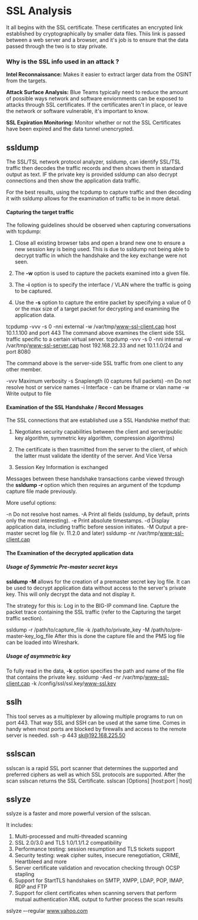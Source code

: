 # SSL Analysis

It all begins with the SSL certificate. These certificates an encrypted link established by cryptographically by smaller data files. Thiis link is passed between a web server and a browser, and it's job is to ensure that the data passed through the two is to stay private. 

### Why is the SSL info used in an attack ?

**Intel Reconnaissance:** Makes it easier to extract larger data from the OSINT from the targets. 

**Attack Surface Analysis:** Blue Teams typically need to reduce the amount of possible ways network and software enviornments can be exposed to attacks through SSL certificates. If the certificates aren't in place, or leave the network or software vulnerable, it's important to know. 

**SSL Expiration Monitoring:** Monitor whether or not the SSL Certificates have been expired and the data tunnel unencrypted. 

## ssldump

The SSL/TSL network protocol analyzer, ssldump, can identify SSL/TSL traffic then decodes the traffic records and then shows them in standard output as text. IF the private key is provided ssldump can also decrypt connections and then show the application data traffic. 

For the best results, using the tcpdump to capture traffic and then decoding it with ssldump allows for the examination of traffic to be in more detail. 

#### Capturing the target traffic 

The following guidelines should be observed when capturing conversations with tcpdump:

1. Close all existing browser tabs and open a brand new one to ensure a new session key is being used. 
    This is due to ssldump not being able to decrypt traffic in which the handshake and the key exchange were not seen. 

2. The **-w** option is used to capture the packets examined into a given file. 

3. The **-i** option is to specify the interface / VLAN where the traffic is going to be captured. 

4. Use the **-s** option to capture the entire packet by specifying a value of 0 or the max size of a target packet for decrypting and examining the application data.

tcpdump -vvv -s 0 -nni external -w /var/tmp/www-ssl-client.cap host 10.1.1.100 and port 443
The command above examines the client side SSL traffic specific to a certain virtual server. 
tcpdump -vvv -s 0 -nni internal -w /var/tmp/www-ssl-server.cap host 192.168.22.33 and net 10.1.1.0/24 and port 8080

The command above is the server-side SSL traffic from one client to any other member. 

-vvv Maximum verbosity
-s Snaplength (0 captures full packets)
-nn Do not resolve host or service names
-i Interface - can be ifname or vlan name
-w Write output to file

#### Examination of the SSL Handshake / Record Messages 

The SSL connections that are established use a SSL Handshke methof that:

1. Negotiates security capabilities between the client and server(public key algorithm, symmetric key algorithm, compression algorithms) 

2. The certificate is then trasmitted from the server to the client, of which the latter must validate the identity of the server. And Vice Versa

3. Session Key Information is exchanged


Messages between these handshake transactions canbe viewed through the **ssldump -r** option which then requires an argument of the tcpdump capture file made previously. 

More useful options: 

-n Do not resolve host names.
-A Print all fields (ssldump, by default, prints only the most interesting).
-e Print absolute timestamps.
-d Display application data, including traffic before session initiates.
-M Output a pre-master secret log file (v. 11.2.0 and later)
ssldump -nr /var/tmp/www-ssl-client.cap
#### The Examination of the decrypted application data

##### Usage of Symmetric Pre-master secret keys

**ssldump -M** allows for the creation of a premaster secret key log file. It can be used to decrypt application data without access to the server's private key. This will only decrypt the data and not display it. 

The strategy for this is: 
Log in to the BIG-IP command line.
Capture the packet trace containing the SSL traffic (refer to the Capturing the target traffic section).

ssldump -r /path/to/capture_file -k /path/to/private_key -M /path/to/pre-master-key_log_file
After this is done the capture file and the PMS log file can be loaded into Wireshark. 

##### Usage of asymmetric key 

To fully read in the data, **-k** option specifies the path and name of the file that contains the private key. 
ssldump -Aed -nr /var/tmp/www-ssl-client.cap -k /config/ssl/ssl.key/www-ssl.key
## sslh

This tool serves as a multiplexer by allowing multiple programs to run on port 443. That way SSL and SSH can be used at the same time. Comes in handy when most ports are blocked by firewalls and access to the remote server is needed. 
ssh -p 443 sk@192.168.225.50
## sslscan 

sslscan is a rapid SSL port scanner that determines the supported and preferred ciphers as well as which SSL protocols are supported. After the scan sslscan returns the SSL Certificate. 
sslscan [Options] [host:port | host]

## sslyze

sslyze is a faster and more powerful version of the sslscan. 

It includes: 

1. Multi-processed and multi-threaded scanning
2. SSL 2.0/3.0 and TLS 1.0/1.1/1.2 compatibility 
3. Performance testing: session resumption and TLS tickets support
4. Security testing: weak cipher suites, insecure renegotiation, CRIME, Heartbleed and more 
5. Server certificate validation and revocation checking through OCSP stapling 
6. Support for StartTLS handshakes on SMTP, XMPP, LDAP, POP, IMAP, RDP and FTP 
7. Support for client certificates when scanning servers that perform mutual authentication XML output to further process the    scan results

sslyze –-regular www.yahoo.com